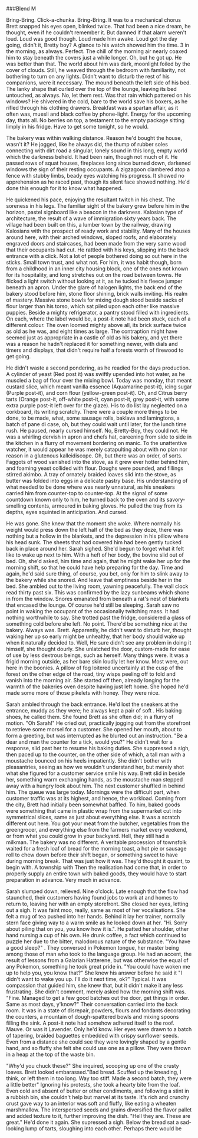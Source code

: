 ###Blend M

Bring-Bring. Click-a-chunka. Bring-Bring. 
It was to a mechanical chorus Brett snapped his eyes open, blinked twice. That had been a nice dream, he thought, even if he couldn't remember it. But damned if that alarm weren't loud. Loud was good though. Loud made him awake.
Loud got the day going, didn't it, Bretty boy? 
A glance to his watch showed him the time. 3 in the morning, as always. Perfect. The chill of the morning air nearly coaxed him to stay beneath the covers just a while longer. Oh, but he got up. He was better than that. 
The world about him was dark, moonlight foiled by the cover of clouds. Still, he weaved through the bedroom with familiarity, not bothering to turn on any lights. Didn't want to disturb the rest of his companions, were it necessary. The mound beneath the left side of his bed. The lanky shape that curled over the top of the lounge, leaving its bed untouched, as always. No, let them rest. Was that rain which pattered on his windows? He shivered in the cold, bare to the world save his boxers, as he rifled through his clothing drawers.
Breakfast was a spartan affair, as it often was, muesli and black coffee by phone-light. Energy for the upcoming day, thats all. No berries on top, a testament to the empty package sitting limply in his fridge. Have to get some tonight, so he would.

The bakery was within walking distance. Reason he'd bought the house, wasn't it? He jogged, like he always did, the thump of rubber soles connecting with dirt road a singular, lonely sound in this long, empty world which the darkness beheld. It had been rain, though not much of it. He passed rows of squat houses, fireplaces long since burned down, darkened windows the sign of their resting occupants. A zigzagoon clambered atop a fence with stubby limbs, beady eyes watching his progress. It showed no apprehension as he raced past, though its silent face showed nothing. He'd done this enough for it to know what happened. 

He quickened his pace, enjoying the resultant twitch in his chest. The soreness in his legs. The familiar sight of the bakery grew before him in the horizon, pastel signboard like a beacon in the darkness. Kalosian type of architecture, the result of a wave of immigration sixty years back. The village had been built on this, a lumber town by the railway, drawing Kalosians with the prospect of ready work and stability. Many of the houses around here, with their arched windows, sloped roofs, and elaborately engraved doors and staircases, had been made from the very same wood that their occupants had cut. He rattled with his keys, slipping into the back entrance with a click. Not a lot of people bothered doing so out here in the sticks. Small town trust, and what not. For him, it was habit though, born from a childhood in an inner city housing block, one of the ones not known for its hospitality, and long stretches out on the road between towns.
He flicked a light switch without looking at it, as he tucked his fleece jumper beneath an apron. Under the glare of halogen lights, the back end of the bakery stood before him, stone floor shining, brick walls inviting. His realm of mastery. Massive stone bowls for mixing dough stood beside sacks of flour larger than his torso, which sat piled upon each other like massive puppies. Beside a mighty refrigerator, a pantry stood filled with ingredients. On each, where the label would be, a post-it note had been stuck, each of a different colour. The oven loomed mighty above all, its brick surface twice as old as he was, and eight times as large. The contraption might have seemed just as appropriate in a castle of old as his bakery, and yet there was a reason he hadn't replaced it for something newer, with dials and timers and displays, that didn't require half a forests worth of firewood to get going.

He didn't waste a second pondering, as he readied for the days production.  A cylinder of yeast (Red post it) was swiftly upended into hot water, as he muscled a bag of flour over the mixing bowl. Today was monday, that meant custard slice, which meant vanilla essence (Aquamarine post-it), icing sugar (Purple post-it), and corn flour (yellow-green post-it). Oh, and Citrus berry tarts (Orange post-it, off-white post-it, cyan post-it, grey post-it, with some extra purple post-it left over for the glaze). His to do list lay neglected on a corkboard, its writing scratchy. There were a couple more things to be done, to be made, what, some sausage rolls, baklava and lamingtons, a batch of pane di case, oh, but they could wait until later, for the lunch time rush. 
He paused, nearly cursed himself. No, Bretty-Boy, they could not. 
He was a whirling dervish in apron and chefs hat, careening from side to side in the kitchen in a flurry of movement bordering on manic. To the unattentive watcher, it would appear he was merely catapulting about with no plan nor reason in a glutenous kalleidiscope. Oh, but there was an order, of sorts. Faggots of wood vanished into the stove, as it grew ever hotter behind him, and foaming yeast collided with flour. Doughs were pounded, and fillings stirred akimbo. A tray of ornately braided loaves slid into the stove, as butter was folded into eggs in a delicate pastry base. His understanding of what needed to be done where was nearly unnatural, as his sneakers carried him from counter-top to counter-top. At the signal of some countdown known only to him, he turned back to the oven and its savory-smelling contents, armoured in baking gloves. He pulled the tray from its depths, eyes squinted in anticipation. And cursed.

He was gone. She knew that the moment she woke. Where normally his weight would press down the left half of the bed as they doze, there was nothing but a hollow in the blankets, and the depression in his pillow where his head sunk. The sheets that had covered him had been gently tucked back in place around her.
Sarah sighed. She'd begun to forget what it felt like to wake up next to him.
With a heft of her body, the bovine slid out of bed. Oh, she'd asked, him time and again, that he might wake her up for the morning shift, so that he could have help preparing for the day. Time and again, he'd said sure thing, of course, you bet, only for him to slink away to the bakery while she snored. And leave that emptiness beside her in the bed. 
She ambled out to the living room, yawning peacefully. The wall clock read thirty past six. This was confirmed by the lazy sunbeams which shone in from the window. Snores emanated from beneath a rat's nest of blankets that encased the lounge. Of course he'd still be sleeping. Sarah saw no point in waking the occupant of the occasionally twitching mass. It had nothing worthwhile to say. She trotted past the fridge, considered a glass of something cold before she left. No point. There'd be something nice at the bakery. Always was.
Brett. Apparently, he didn't want to disturb her, thought waking her up so early might be unhealthy, that her body should wake up when it naturally decided to. Well, He sure didn't see any problem in doing it himself, she thought dourly. She unlatched the door, custom-made for ease of use by less dextrous beings, such as herself. Many things were. It was a frigid morning outside, as her bare skin loudly let her know. Most were, out here in the boonies. A pillow of fog loitered uncertainly at the cusp of the forest on the other edge of the road, tiny wisps peeling off to fold and vanish into the morning air. She started off then, already longing for the warmth of the bakeries oven despite having just left home. She hoped he'd made some more of those pikelets with honey. They were nice.

Sarah ambled through the back entrance. He'd lost the sneakers at the entrance, muddy as they were; he always kept a pair of soft . His baking shoes, he called them. 
She found Brett as she often did; in a flurry of motion. "Oh Sarah!" He cried out, practically jogging out from the storefront to retrieve some morsel for a customer. She opened her mouth, about to form a greeting, but was interrupted as he blurted out an instruction. "Be a dear and man the counter for a tick, would you?" He didn't wait for a response, slid past her to resume his baking duties. She suppressed a sigh, then paced up to the counter, on the other side of which, a tall man with a moustache bounced on his heels impatiently. 
She didn't bother with pleasantries, seeing as how we wouldn't understand her, but merely shot what she figured for a customer service smile his way. Brett slid in beside her, something warm exchanging hands, as the moustache man stepped away with a hungry look about him. The next customer shuffled in behind him. The queue was large today.
Mornings were the difficult part, when customer traffic was at its highest, and hence, the workload. Coming from the city, Brett had initially been somewhat baffled. To him, baked goods were something that came in plastic wrap from the supermarket cut into symmetrical slices, same as just about everything else. It was a scratch different out here. You got your meat from the butcher, vegetables from the greengrocer, and everything else from the farmers market every weekend, or from what you could grow in your backyard. Hell, they still had a milkman. 
The bakery was no different. A veritable procession of townsfolk waited for a fresh loaf of bread for the morning toast,  a hot pie or sausage roll to chew down before their shift began, or something sweet to have during morning break. 
That was just how it was. They'd thought it quaint, to begin with. A township with Then the realisation had come that, in order to properly supply an entire town with baked goods, they would have to start preparation in advance. Very much in advance.

Sarah slumped down, relieved. Nine o'clock. Late enough that the flow had staunched, their customers having found jobs to work at and homes to return to, leaving her with an empty storefront. She closed her eyes, letting out a sigh. It was faint moo, really, same as most of her vocalisations. She felt a mug of tea pushed into her hands. Behind it lay her trainer, normally stern face giving way to a warm smile as he looked down at her.
"Hi. Sorry about piling that on you, you know how it is.". He patted her shoulder, other hand nursing a cup of his own. He drunk coffee, a fact which continued to puzzle her due to the bitter, malodorous nature of the substance. "You have a good sleep?" . They conversed in Pokemon tongue, her master being among those of man who took to the language group. He had an accent, the result of lessons from a Galarian Hatterene, but was otherwise the equal of any Pokemon, something he took great pride in.
"You could have woken me up to help you, you know that?"
She knew his answer before he said it "I didn't want to wake you up. I'll do it next time, ok?" Typical. It was compassion that guided him, she knew that, but it didn't make it any less frustrating.
She didn't comment, merely asked how the morning shift was. 
"Fine. Managed to get a few good batches out the door, get things in order. Same as most days, y'know?"
Their conversation carried into the back room. It was in a state of disrepair, powders, flours and fondants decorating the counters, a mountain of dough-spattered bowls and mixing spoons filling the sink. A post-it note had somehow adhered itself to the roof. Mauve. Or was it Lavender. Only he'd know. Her eyes were drawn to a batch of tapering, braided baguettes embedded with crispy sunflower seeds. Even from a distance she could see they were lovingly shaped by a gentle hand, and so fluffy she felt she could use one as a pillow. 
They were thrown in a heap at the top of the waste bin.

"Why'd you chuck these?" She inquired, scooping up one of the crusty loaves.
Brett looked embarassed."Bad bread. Scuffed up the kneading, I think, or left them in too long. Way too stiff. Made a second batch, they were a little better"
Ignoring his protests, she took a hearty bite from the loaf.
Even cold and absent of butter or other condiments, and following a stint in a rubbish bin, she couldn't help but marvel at its taste. It's rich and crunchy crust gave way to an interior was soft and fluffy, like eating a wheaten marshmallow. The interspersed seeds and grains diversified the flavor pallet and added texture to it, further improving the dish. 
"Hell they are. These are great."
He'd done it again. She supressed a sigh.
Below the bread sat a sad-looking lump of tarts, sloughing into each other. Perhaps there would be